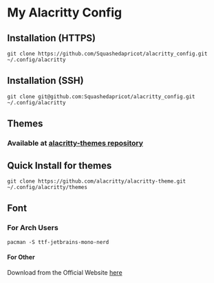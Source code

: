 # My Alacritty Config

## Installation (HTTPS)

``` 
git clone https://github.com/Squashedapricot/alacritty_config.git ~/.config/alacritty
```

## Installation (SSH)

``` 
git clone git@github.com:Squashedapricot/alacritty_config.git ~/.config/alacritty
```

## Themes
### Available at [alacritty-themes repository](https://github.com/alacritty/alacritty-theme)

## Quick Install for themes

``` 
git clone https://github.com/alacritty/alacritty-theme.git ~/.config/alacritty/themes
```

## Font 
### For Arch Users
``` 
pacman -S ttf-jetbrains-mono-nerd 
```

#### For Other 
Download from the Official Website [here](https://www.nerdfonts.com/font-downloads)